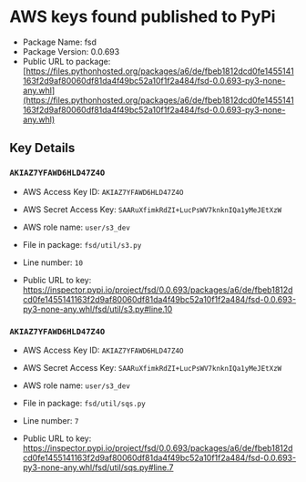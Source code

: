 # AWS keys found published to PyPi

* Package Name: fsd
* Package Version: 0.0.693
* Public URL to package: [https://files.pythonhosted.org/packages/a6/de/fbeb1812dcd0fe1455141163f2d9af80060df81da4f49bc52a10f1f2a484/fsd-0.0.693-py3-none-any.whl](https://files.pythonhosted.org/packages/a6/de/fbeb1812dcd0fe1455141163f2d9af80060df81da4f49bc52a10f1f2a484/fsd-0.0.693-py3-none-any.whl)

## Key Details

### `AKIAZ7YFAWD6HLD47Z4O`

* AWS Access Key ID: `AKIAZ7YFAWD6HLD47Z4O`
* AWS Secret Access Key: `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` 
* AWS role name: `user/s3_dev`
* File in package: `fsd/util/s3.py`
* Line number: `10`

* Public URL to key: https://inspector.pypi.io/project/fsd/0.0.693/packages/a6/de/fbeb1812dcd0fe1455141163f2d9af80060df81da4f49bc52a10f1f2a484/fsd-0.0.693-py3-none-any.whl/fsd/util/s3.py#line.10



### `AKIAZ7YFAWD6HLD47Z4O`

* AWS Access Key ID: `AKIAZ7YFAWD6HLD47Z4O`
* AWS Secret Access Key: `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` 
* AWS role name: `user/s3_dev`
* File in package: `fsd/util/sqs.py`
* Line number: `7`

* Public URL to key: https://inspector.pypi.io/project/fsd/0.0.693/packages/a6/de/fbeb1812dcd0fe1455141163f2d9af80060df81da4f49bc52a10f1f2a484/fsd-0.0.693-py3-none-any.whl/fsd/util/sqs.py#line.7


